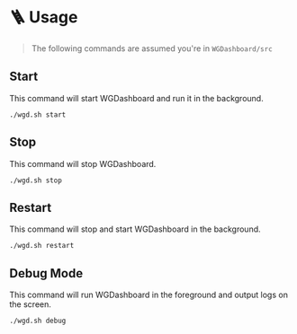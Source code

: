 # 🪜 Usage

> The following commands are assumed you're in `WGDashboard/src`

## Start

This command will start WGDashboard and run it in the background.

```shell
./wgd.sh start
```

## Stop

This command will stop WGDashboard.

```shell
./wgd.sh stop
```

## Restart

This command will stop and start WGDashboard in the background.

```shell
./wgd.sh restart
```

## Debug Mode

This command will run WGDashboard in the foreground and output logs on the screen.

```shell
./wgd.sh debug
```